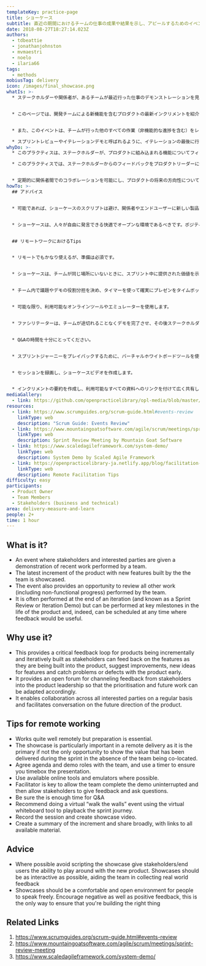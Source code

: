 ```yaml
---
templateKey: practice-page
title: ショーケース
subtitle: 直近の期間におけるチームの仕事の成果や結果を示し、アピールするためのイベント
date: 2018-08-27T18:27:14.023Z
authors:
  - tdbeattie
  - jonathanjohnston
  - mvmaestri
  - noelo
  - ilaria66
tags:
  - methods
mobiusTag: delivery
icon: /images/final_showcase.png
whatIs: >-
  * ステークホルダーや関係者が、あるチームが最近行った仕事のデモンストレーションを見られるイベントです。


  * このページでは、開発チームによる新機能を含むプロダクトの最新インクリメントを紹介します。


  * また、このイベントは、チームが行った他のすべての作業（非機能的な進捗を含む）をレビューする機会にもなります。

  * スプリントレビューやイテレーションデモと呼ばれるように、イテレーションの最後に行われることが多いのですが、製品のライフサイクルにおける重要なマイルストーンで行うこともできますし、実際、フィードバックが有効であればいつでもスケジュールすることが可能です。
whyDo: >-
  * このプラクティスは、ステークホルダーが、プロダクトに組み込まれる機能についてフィードバックし、改善や機能の新しいアイデアを提案し、プロダクトの問題や不具合を早期に発見することができるため、インクリメンタルかつ反復的に、構築されるプロダクトに対して重要なフィードバック・ループを提供します。

  * このプラクティスでは、ステークホルダーからのフィードバックをプロダクトリーダーに伝え、それに応じて優先順位や今後の作業を変更できるようにするためのオープンなフォーラムを提供します。


  * 定期的に関係者間でのコラボレーションを可能にし、プロダクトの将来の方向性についての会話を促進することができます。
howTo: >-
  ## アドバイス


  * 可能であれば、ショーケースのスクリプトは避け、関係者やエンドユーザーに新しい製品で遊んでもらうようにします。ショーケースは可能な限りインタラクティブなものにし、チームが実際のフィードバックを収集するのに役立つようにします。


  * ショーケースは、人々が自由に発言できる快適でオープンな環境であるべきです。ポジティブな意見だけでなく、ネガティブな意見も奨励することで、正しいものを作っていることを確認する唯一の方法です


  ## リモートワークにおけるTips


  * リモートでもかなり使えるが、準備は必須です。


  * ショーケースは、チームが同じ場所にいないときに、スプリント中に提供された価値を示す唯一の機会でないとしても、主な機会であり、リモートデリバリーでは特に重要です。


  * チーム内で議題やデモの役割分担を決め、タイマーを使って確実にプレゼンをタイムボックス化します。


  * 可能な限り、利用可能なオンラインツールやエミュレーターを使用します。


  * ファシリテーターは、チームが途切れることなくデモを完了させ、その後ステークホルダーがフィードバックや質問をできるようにするための重要な役割を担っています。


  * Q&Aの時間を十分にとってください。


  * スプリントジャーニーをプレイバックするために、バーチャルホワイトボードツールを使ってバーチャルな“walk the walls”イベントを行うことをお勧めします。


  * セッションを録画し、ショーケースビデオを作成します。


  * インクリメントの要約を作成し、利用可能なすべての資料へのリンクを付けて広く共有します。
mediaGallery:
  - link: https://github.com/openpracticelibrary/opl-media/blob/master/images/Showcase.png?raw=true
resources:
  - link: https://www.scrumguides.org/scrum-guide.html#events-review
    linkType: web
    description: "Scrum Guide: Events Review"
  - link: https://www.mountaingoatsoftware.com/agile/scrum/meetings/sprint-review-meeting
    linkType: web
    description: Sprint Review Meeting by Mountain Goat Software
  - link: https://www.scaledagileframework.com/system-demo/
    linkType: web
    description: System Demo by Scaled Agile Framework
  - link: https://openpracticelibrary-ja.netlify.app/blog/facilitation-tips-for-remote-sessions/
    linkType: web
    description: Remote Facilitation Tips
difficulty: easy
participants:
  - Product Owner
  - Team Members
  - Stakeholders (business and technical)
area: delivery-measure-and-learn
people: 2+
time: 1 hour
---
```

## What is it?

- An event where stakeholders and interested parties are given a demonstration of recent work performed by a team.
- The latest increment of the product with new features built by the the team is showcased.
- The event also provides an opportunity to review all other work (including non-functional progress) performed by the team.
- It is often performed at the end of an iteration (and known as a Sprint Review or Iteration Demo) but can be performed at key milestones in the life of the product and, indeed, can be scheduled at any time where feedback would be useful.

## Why use it?

- This provides a critical feedback loop for products being incrementally and iteratively built as stakeholders can feed back on the features as they are being built into the product, suggest improvements, new ideas for features and catch problems or defects with the product early.
- It provides an open forum for channeling feedback from stakeholders into the product leadership so that the prioritisation and future work can be adapted accordingly.
- It enables collaboration across all interested parties on a regular basis and facilitates conversation on the future direction of the product.

## Tips for remote working

- Works quite well remotely but preparation is essential.
- The showcase is particularly important in a remote delivery as it is the primary if not the only opportunity to show the value that has been delivered during the sprint in the absence of the team being co-located.
- Agree agenda and demo roles with the team, and use a timer to ensure you timebox the presentation.
- Use available online tools and emulators where possible.
- Facilitator is key to allow the team complete the demo uninterrupted and then allow stakeholders to give feedback and ask questions.
- Be sure the is enough time for Q&A
- Recommend doing a virtual “walk the walls” event using the virtual whiteboard tool to playback the sprint journey.
- Record the session and create showcase video.
- Create a summary of the increment and share broadly, with links to all available material.

## Advice

- Where possible avoid scripting the showcase give stakeholders/end users the ability to play around with the new product. Showcases should be as interactive as possible, aiding the team in collecting real world feedback
- Showcases should be a comfortable and open environment for people to speak freely. Encourage negative as well as positive feedback, this is the only way to ensure that you're building the right thing

## Related Links

1. https://www.scrumguides.org/scrum-guide.html#events-review
2. https://www.mountaingoatsoftware.com/agile/scrum/meetings/sprint-review-meeting
3. https://www.scaledagileframework.com/system-demo/
